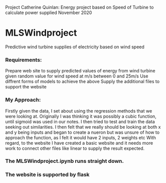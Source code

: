 Project Catherine Quinlan: Energy project based on Speed of Turbine to calculate power supplied November 2020


# MLSWindproject
Predictive wind turbine supplies of electricity based on wind speed  

### Requirements:
Prepare web site to supply predicted values of energy from wind turbine given random value for wind speed at m/s between 0 and 25m/s
Use diffrent forms of models to achieve the above
Supply the additional files to support the website

### My Approach:
Firstly given the data, I set about using the regression methods that we were looking at. Originally I was thinking it was possibly a cubic function, until sigmoid was used in our notes. I then tried to test and train the data seeking out similarities. I then felt that we really should be looking at both x and y being inputs and began to create a nueron but was unsure of how to approach the function, as I felt it would have 2 inputs, 2 weights etc
With regard, to the website I have created a basic website and it  needs more work to connect other files like linear to supply the result expected.

### The MLSWindproject.ipynb runs straight down.

### The website is supported by flask